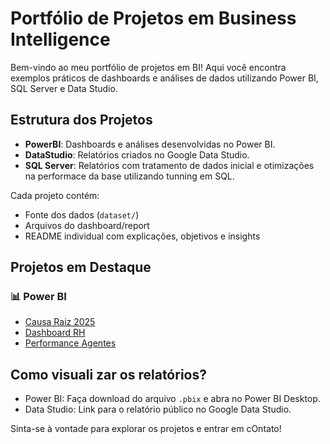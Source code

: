 # Portfólio de Projetos em Business Intelligence

Bem-vindo ao meu portfólio de projetos em BI! Aqui você encontra exemplos práticos de dashboards e análises de dados utilizando Power BI, SQL Server e Data Studio.

## Estrutura dos Projetos

- **PowerBI**: Dashboards e análises desenvolvidas no Power BI.
- **DataStudio**: Relatórios criados no Google Data Studio.
- **SQL Server**: Relatórios com tratamento de dados inicial e otimizações na performace da base utilizando tunning em SQL.

Cada projeto contém:
- Fonte dos dados (`dataset/`)
- Arquivos do dashboard/report
- README individual com explicações, objetivos e insights

## Projetos em Destaque

### 📊 Power BI

- [Causa Raiz 2025](./POWER%20BI/CAUSA%20RAIZ/Causa%20Raiz%20Dashboard.pbix)
- [Dashboard RH](./POWER-BI/DASH-RH/DASH-RH.pbix)
- [Performance Agentes](./POWER%20BI/PERFORMACE/Performace%20agentes%20-%20Dashboard.pbix)




## Como visuali zar os relatórios?

- Power BI: Faça download do arquivo `.pbix` e abra no Power BI Desktop.
- Data Studio: Link para o relatório público no Google Data Studio.


Sinta-se à vontade para explorar os projetos e entrar em cOntato!
